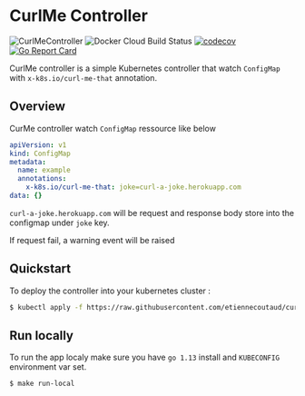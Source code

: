 # CurlMe Controller

![CurlMeController](https://github.com/etiennecoutaud/curlme-controller/workflows/CurlMeController/badge.svg)
![Docker Cloud Build Status](https://img.shields.io/docker/cloud/build/etiennecoutaud/curlme-controller)
[![codecov](https://codecov.io/gh/etiennecoutaud/curlme-controller/branch/master/graph/badge.svg)](https://codecov.io/gh/etiennecoutaud/curlme-controller)
[![Go Report Card](https://goreportcard.com/badge/github.com/etiennecoutaud/curlme-controller)](https://goreportcard.com/report/github.com/etiennecoutaud/curlme-controller)

CurlMe controller is a simple Kubernetes controller that watch `ConfigMap` with `x-k8s.io/curl-me-that` annotation.

## Overview

CurMe controller watch `ConfigMap` ressource like below
```yaml
apiVersion: v1
kind: ConfigMap
metadata:
  name: example
  annotations:
    x-k8s.io/curl-me-that: joke=curl-a-joke.herokuapp.com
data: {}
```

`curl-a-joke.herokuapp.com` will be request and response body store into the configmap under `joke` key.

If request fail, a warning event will be raised

## Quickstart

To deploy the controller into your kubernetes cluster :

```bash
$ kubectl apply -f https://raw.githubusercontent.com/etiennecoutaud/curlme-controller/master/manifests/all-in-one.yaml
```

## Run locally

To run the app localy make sure you have `go 1.13` install and `KUBECONFIG` environment var set.

```bash
$ make run-local
```
